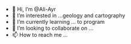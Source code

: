 - 👋 Hi, I’m @Ali-Ayr
- 👀 I’m interested in ...geology and cartography
- 🌱 I’m currently learning ... to program
- 💞️ I’m looking to collaborate on ...
- 📫 How to reach me ...

<!---
Ali-Ayr/Ali-Ayr is a ✨ special ✨ repository because its `README.md` (this file) appears on your GitHub profile.
You can click the Preview link to take a look at your changes.
--->
